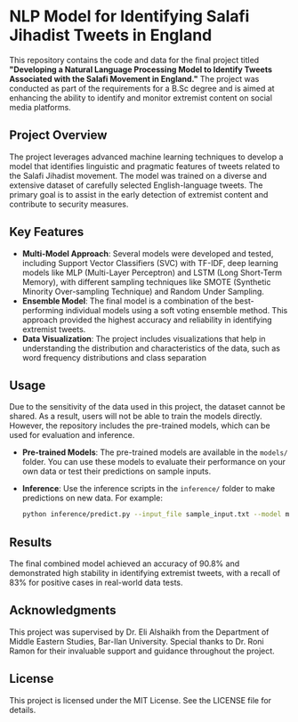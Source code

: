 # NLP Model for Identifying Salafi Jihadist Tweets in England

This repository contains the code and data for the final project titled **"Developing a Natural Language Processing Model to Identify Tweets Associated with the Salafi  Movement in England."** The project was conducted as part of the requirements for a B.Sc degree and is aimed at enhancing the ability to identify and monitor extremist content on social media platforms.

## Project Overview

The project leverages advanced machine learning techniques to develop a model that identifies linguistic and pragmatic features of tweets related to the Salafi Jihadist movement. The model was trained on a diverse and extensive dataset of carefully selected English-language tweets. The primary goal is to assist in the early detection of extremist content and contribute to security measures.

## Key Features

- **Multi-Model Approach**: Several models were developed and tested, including Support Vector Classifiers (SVC) with TF-IDF, deep learning models like MLP (Multi-Layer Perceptron) and LSTM (Long Short-Term Memory), with different sampling techniques like SMOTE (Synthetic Minority Over-sampling Technique) and Random Under Sampling.
- **Ensemble Model**: The final model is a combination of the best-performing individual models using a soft voting ensemble method. This approach provided the highest accuracy and reliability in identifying extremist tweets.
- **Data Visualization**: The project includes visualizations that help in understanding the distribution and characteristics of the data, such as word frequency distributions and class separation
  
## Usage

Due to the sensitivity of the data used in this project, the dataset cannot be shared. As a result, users will not be able to train the models directly. However, the repository includes the pre-trained models, which can be used for evaluation and inference.

- **Pre-trained Models**: The pre-trained models are available in the `models/` folder. You can use these models to evaluate their performance on your own data or test their predictions on sample inputs.

- **Inference**: Use the inference scripts in the `inference/` folder to make predictions on new data. For example:
   ```bash
   python inference/predict.py --input_file sample_input.txt --model models/final_model.pkl
  
## Results
The final combined model achieved an accuracy of 90.8% and demonstrated high stability in identifying extremist tweets, with a recall of 83% for positive cases in real-world data tests.

## Acknowledgments
This project was supervised by Dr. Eli Alshaikh from the Department of Middle Eastern Studies, Bar-Ilan University. Special thanks to Dr. Roni Ramon for their invaluable support and guidance throughout the project.

## License
This project is licensed under the MIT License. See the LICENSE file for details.


